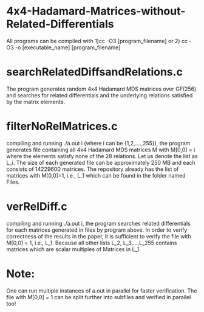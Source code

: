 # 4x4-Hadamard-Matrices-without-Related-Differentials

All programs can be compiled with 1)cc -O3 [program_filename] or 2) cc -O3 -o [executable_name] [program_filename] 

searchRelatedDiffsandRelations.c
================================
The program generates random 4x4 Hadamard MDS matrices over GF(256) and searches for related differentials and the underlying relations satisfied by the matrix elements.

filterNoRelMatrices.c
=====================
compiling and running ./a.out i (where i can be {1,2,....,255}), the program generates file containing all 4x4 Hadamard MDS matrices M with M[0,0] = i where the elements satisfy none of the 28 relations. Let us denote the list as L_i. The size of each generated file can be approximately 250 MB and each consists of 14229600 matrices. The repository already has the list of matrices with M[0,0]=1, i.e., L_1 which can be found in the folder named Files.

verRelDiff.c
============
compiling and running ./a.out i, the program searches related differentials for each matrices generated in files by program above. In order to verify correctness of the results in the paper, it is sufficient to verify the file with M[0,0] = 1, i.e., L_1. Because all other lists L_2, L_3,...,L_255 contains matrices which are scalar multiples of Matrices in L_1.

Note:
====
One can run multiple instances of a.out in parallel for faster verification. The file with M[0,0] = 1 can be split further into subfiles and verified in parallel too!
